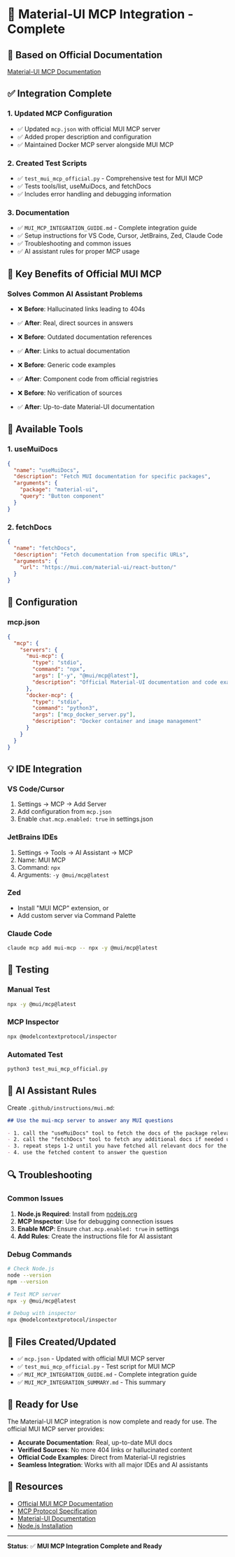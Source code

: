 # 🎨 Material-UI MCP Integration - Complete

## 📖 **Based on Official Documentation**
[Material-UI MCP Documentation](https://mui.com/material-ui/getting-started/mcp/)

## ✅ **Integration Complete**

### **1. Updated MCP Configuration**
- ✅ Updated `mcp.json` with official MUI MCP server
- ✅ Added proper description and configuration
- ✅ Maintained Docker MCP server alongside MUI MCP

### **2. Created Test Scripts**
- ✅ `test_mui_mcp_official.py` - Comprehensive test for MUI MCP
- ✅ Tests tools/list, useMuiDocs, and fetchDocs
- ✅ Includes error handling and debugging information

### **3. Documentation**
- ✅ `MUI_MCP_INTEGRATION_GUIDE.md` - Complete integration guide
- ✅ Setup instructions for VS Code, Cursor, JetBrains, Zed, Claude Code
- ✅ Troubleshooting and common issues
- ✅ AI assistant rules for proper MCP usage

## 🎯 **Key Benefits of Official MUI MCP**

### **Solves Common AI Assistant Problems**
- ❌ **Before**: Hallucinated links leading to 404s
- ✅ **After**: Real, direct sources in answers

- ❌ **Before**: Outdated documentation references  
- ✅ **After**: Links to actual documentation

- ❌ **Before**: Generic code examples
- ✅ **After**: Component code from official registries

- ❌ **Before**: No verification of sources
- ✅ **After**: Up-to-date Material-UI documentation

## 🚀 **Available Tools**

### **1. useMuiDocs**
```json
{
  "name": "useMuiDocs",
  "description": "Fetch MUI documentation for specific packages",
  "arguments": {
    "package": "material-ui",
    "query": "Button component"
  }
}
```

### **2. fetchDocs**
```json
{
  "name": "fetchDocs", 
  "description": "Fetch documentation from specific URLs",
  "arguments": {
    "url": "https://mui.com/material-ui/react-button/"
  }
}
```

## 🔧 **Configuration**

### **mcp.json**
```json
{
  "mcp": {
    "servers": {
      "mui-mcp": {
        "type": "stdio",
        "command": "npx",
        "args": ["-y", "@mui/mcp@latest"],
        "description": "Official Material-UI documentation and code examples via MCP"
      },
      "docker-mcp": {
        "type": "stdio",
        "command": "python3",
        "args": ["mcp_docker_server.py"],
        "description": "Docker container and image management"
      }
    }
  }
}
```

## 💡 **IDE Integration**

### **VS Code/Cursor**
1. Settings → MCP → Add Server
2. Add configuration from `mcp.json`
3. Enable `chat.mcp.enabled: true` in settings.json

### **JetBrains IDEs**
1. Settings → Tools → AI Assistant → MCP
2. Name: MUI MCP
3. Command: `npx`
4. Arguments: `-y @mui/mcp@latest`

### **Zed**
- Install "MUI MCP" extension, or
- Add custom server via Command Palette

### **Claude Code**
```bash
claude mcp add mui-mcp -- npx -y @mui/mcp@latest
```

## 🧪 **Testing**

### **Manual Test**
```bash
npx -y @mui/mcp@latest
```

### **MCP Inspector**
```bash
npx @modelcontextprotocol/inspector
```

### **Automated Test**
```bash
python3 test_mui_mcp_official.py
```

## 🎯 **AI Assistant Rules**

Create `.github/instructions/mui.md`:
```markdown
## Use the mui-mcp server to answer any MUI questions

- 1. call the "useMuiDocs" tool to fetch the docs of the package relevant in the question
- 2. call the "fetchDocs" tool to fetch any additional docs if needed using ONLY the URLs present in the returned content.
- 3. repeat steps 1-2 until you have fetched all relevant docs for the given question
- 4. use the fetched content to answer the question
```

## 🔍 **Troubleshooting**

### **Common Issues**
1. **Node.js Required**: Install from [nodejs.org](https://nodejs.org/)
2. **MCP Inspector**: Use for debugging connection issues
3. **Enable MCP**: Ensure `chat.mcp.enabled: true` in settings
4. **Add Rules**: Create the instructions file for AI assistant

### **Debug Commands**
```bash
# Check Node.js
node --version
npm --version

# Test MCP server
npx -y @mui/mcp@latest

# Debug with inspector
npx @modelcontextprotocol/inspector
```

## 📁 **Files Created/Updated**

- ✅ `mcp.json` - Updated with official MUI MCP server
- ✅ `test_mui_mcp_official.py` - Test script for MUI MCP
- ✅ `MUI_MCP_INTEGRATION_GUIDE.md` - Complete integration guide
- ✅ `MUI_MCP_INTEGRATION_SUMMARY.md` - This summary

## 🎉 **Ready for Use**

The Material-UI MCP integration is now complete and ready for use. The official MUI MCP server provides:

- **Accurate Documentation**: Real, up-to-date MUI docs
- **Verified Sources**: No more 404 links or hallucinated content
- **Official Code Examples**: Direct from Material-UI registries
- **Seamless Integration**: Works with all major IDEs and AI assistants

## 🔗 **Resources**

- [Official MUI MCP Documentation](https://mui.com/material-ui/getting-started/mcp/)
- [MCP Protocol Specification](https://modelcontextprotocol.io/)
- [Material-UI Documentation](https://mui.com/material-ui/)
- [Node.js Installation](https://nodejs.org/)

---

**Status**: ✅ **MUI MCP Integration Complete and Ready**
